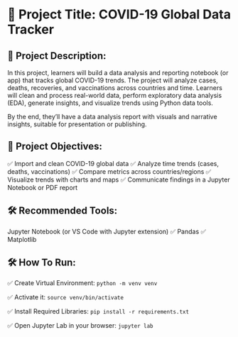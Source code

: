 # 📝 Project Title: COVID-19 Global Data Tracker
## 📌 Project Description:

In this project, learners will build a data analysis and reporting notebook (or app) that tracks global COVID-19 trends. The project will analyze cases, deaths, recoveries, and vaccinations across countries and time. Learners will clean and process real-world data, perform exploratory data analysis (EDA), generate insights, and visualize trends using Python data tools.

By the end, they’ll have a data analysis report with visuals and narrative insights, suitable for presentation or publishing.

## 🚩 Project Objectives:

✅ Import and clean COVID-19 global data
✅ Analyze time trends (cases, deaths, vaccinations)
✅ Compare metrics across countries/regions
✅ Visualize trends with charts and maps
✅ Communicate findings in a Jupyter Notebook or PDF report

## 🛠️ Recommended Tools:

 Jupyter Notebook (or VS Code with Jupyter extension)
✅ Pandas
✅ Matplotlib 


## 🛠️ How To Run:
✅ Create Virtual Environment:
`python -m venv venv`

✅ Activate it:
`source venv/bin/activate`

✅ Install Required Libraries:
`pip install -r requirements.txt`

✅ Open Jupyter Lab in your browser:
`jupyter lab`
